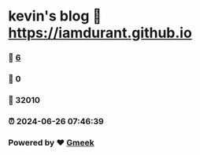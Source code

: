 # kevin's blog :link: https://iamdurant.github.io 
### :page_facing_up: [6](https://iamdurant.github.io/tag.html) 
### :speech_balloon: 0 
### :hibiscus: 32010 
### :alarm_clock: 2024-06-26 07:46:39 
### Powered by :heart: [Gmeek](https://github.com/Meekdai/Gmeek)
